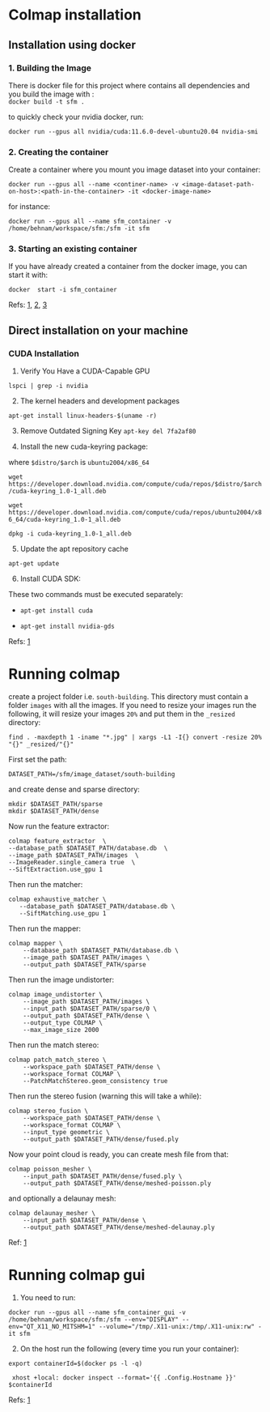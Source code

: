 # Colmap installation

## Installation using docker
### 1. Building the Image
There is docker file for this project where contains all dependencies and you build the image with :   
`docker build -t sfm .`

to quickly check your nvidia docker, run:

`docker run --gpus all nvidia/cuda:11.6.0-devel-ubuntu20.04 nvidia-smi`


### 2. Creating the container
Create a container where you mount you image dataset into your container: 

`docker run --gpus all --name <continer-name> -v <image-dataset-path-on-host>:<path-in-the-container> -it <docker-image-name>`

for instance:

`docker run --gpus all --name sfm_container -v /home/behnam/workspace/sfm:/sfm -it sfm`

### 3. Starting an existing container
If you have already created a container from the docker image, you can start it with:

`docker  start -i sfm_container`


Refs: [1](https://docs.nvidia.com/datacenter/cloud-native/container-toolkit/install-guide.html#docker), [2](https://github.com/colmap/colmap/blob/dev/docker/Dockerfile), [3](https://github.com/NVIDIA/nvidia-docker)


## Direct installation on your machine
### CUDA Installation

1. Verify You Have a CUDA-Capable GPU

`lspci | grep -i nvidia`

2. The kernel headers and development packages

`apt-get install linux-headers-$(uname -r)`

3. Remove Outdated Signing Key
`apt-key del 7fa2af80`

4. Install the new cuda-keyring package:

where `$distro/$arch` is `ubuntu2004/x86_64`

`wget https://developer.download.nvidia.com/compute/cuda/repos/$distro/$arch/cuda-keyring_1.0-1_all.deb`

`wget https://developer.download.nvidia.com/compute/cuda/repos/ubuntu2004/x86_64/cuda-keyring_1.0-1_all.deb`

`dpkg -i cuda-keyring_1.0-1_all.deb`

5. Update the apt repository cache

`apt-get update`

6. Install CUDA SDK:

These two commands must be executed separately:
- `apt-get install cuda`

- `apt-get install nvidia-gds`

Refs: [1](https://docs.nvidia.com/cuda/cuda-installation-guide-linux/index.html#ubuntu-installation)


# Running colmap

create a project folder i.e. `south-building`. This directory must contain a folder `images` with all the images. If you need to resize your images run the following, it will resize your images `20%` and put them in the `_resized` directory:

`find . -maxdepth 1 -iname "*.jpg" | xargs -L1 -I{} convert -resize 20% "{}" _resized/"{}"`

First set the path:

`DATASET_PATH=/sfm/image_dataset/south-building`

and create dense and sparse directory:

```
mkdir $DATASET_PATH/sparse
mkdir $DATASET_PATH/dense
```


Now run the feature extractor:

```   
colmap feature_extractor  \
--database_path $DATASET_PATH/database.db  \
--image_path $DATASET_PATH/images  \
--ImageReader.single_camera true  \
--SiftExtraction.use_gpu 1 
```
   
Then run the matcher: 
```
colmap exhaustive_matcher \
   --database_path $DATASET_PATH/database.db \
   --SiftMatching.use_gpu 1
```

Then run the mapper:

```
colmap mapper \
    --database_path $DATASET_PATH/database.db \
    --image_path $DATASET_PATH/images \
    --output_path $DATASET_PATH/sparse
```


Then run the image undistorter:

```
colmap image_undistorter \
    --image_path $DATASET_PATH/images \
    --input_path $DATASET_PATH/sparse/0 \
    --output_path $DATASET_PATH/dense \
    --output_type COLMAP \
    --max_image_size 2000
```


Then run the match stereo:

```
colmap patch_match_stereo \
    --workspace_path $DATASET_PATH/dense \
    --workspace_format COLMAP \
    --PatchMatchStereo.geom_consistency true
```

Then run the stereo fusion (warning this will take a while):

```
colmap stereo_fusion \
    --workspace_path $DATASET_PATH/dense \
    --workspace_format COLMAP \
    --input_type geometric \
    --output_path $DATASET_PATH/dense/fused.ply
```

Now your point cloud is ready, you can create mesh file from that:

```
colmap poisson_mesher \
    --input_path $DATASET_PATH/dense/fused.ply \
    --output_path $DATASET_PATH/dense/meshed-poisson.ply
```

and optionally a delaunay mesh:

```
colmap delaunay_mesher \
    --input_path $DATASET_PATH/dense \
    --output_path $DATASET_PATH/dense/meshed-delaunay.ply    
```

Ref: [1](https://colmap.github.io/cli.html)

# Running colmap gui

1. You need to run:

`docker run --gpus all --name sfm_container_gui -v /home/behnam/workspace/sfm:/sfm --env="DISPLAY" --env="QT_X11_NO_MITSHM=1" --volume="/tmp/.X11-unix:/tmp/.X11-unix:rw" -it sfm`


2. On the host run the following (every time you run your container):

`export containerId=$(docker ps -l -q)`

<code>  xhost +local: docker inspect --format='{{ .Config.Hostname }}' $containerId </code>

Refs: [1](https://github.com/jamesbrink/docker-opengl)





